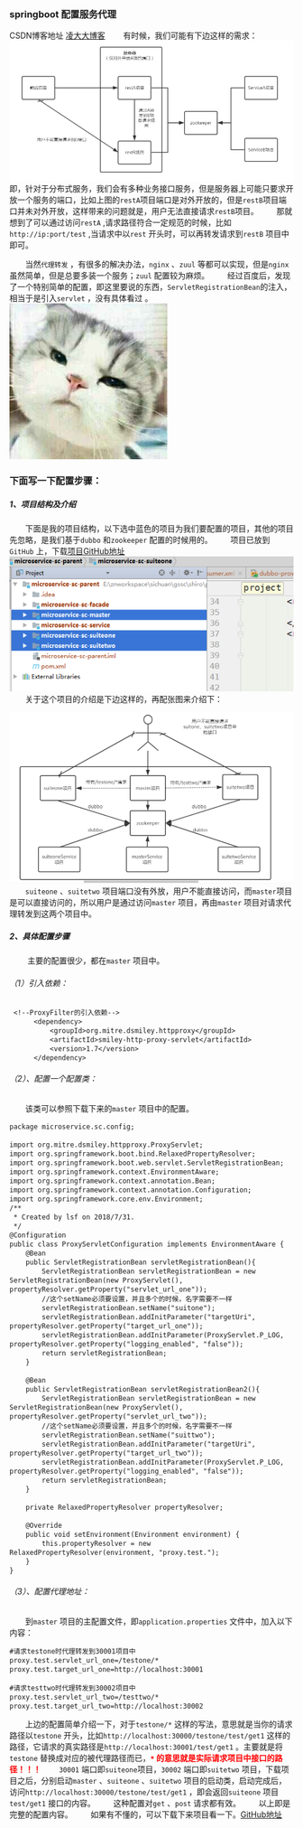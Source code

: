 ### springboot 配置服务代理
CSDN博客地址    [凌大大博客](https://blog.csdn.net/wohaqiyi/article/details/81327512)
&emsp;&emsp;有时候，我们可能有下边这样的需求：
![image](https://github.com/lingshufeng/images/blob/master/images/1.png)
即，针对于分布式服务，我们会有多种业务接口服务，但是服务器上可能只要求开放一个服务的端口，比如上图的`restA`项目端口是对外开放的，但是`restB`项目端口并未对外开放，这样带来的问题就是，用户无法直接请求`restB`项目。
&emsp;&emsp;那就想到了可以通过访问`restA` ,请求路径符合一定规范的时候，比如`http://ip:port/test` ,当请求中以`rest` 开头时，可以再转发请求到`restB` 项目中即可。

&emsp;&emsp;当然`代理转发` ，有很多的解决办法，`nginx`  、`zuul` 等都可以实现，但是`nginx` 虽然简单，但是总要多装一个服务；`zuul` 配置较为麻烦。
&emsp;&emsp;经过百度后，发现了一个特别简单的配置，即这里要说的东西，`ServletRegistrationBean`的注入，相当于是引入`servlet` ，没有具体看过 。
![image](https://github.com/lingshufeng/images/blob/master/images/%E3%80%90%E8%A1%A8%E6%83%85%E3%80%91%E7%8C%AB%E7%9C%AF%E7%9C%BC%E7%9D%9B.png)

### 下面写一下配置步骤：
##### 1、项目结构及介绍
&emsp;&emsp;下面是我的项目结构，以下选中蓝色的项目为我们要配置的项目，其他的项目先忽略，是我们基于`dubbo` 和`zookeeper` 配置的时候用的。
&emsp;&emsp;项目已放到`GitHub` 上，下载[项目GitHub地址](https://github.com/lingshufeng/springbootproxy)
![image](https://github.com/lingshufeng/images/blob/master/images/2.png)
&emsp;&emsp;关于这个项目的介绍是下边这样的，再配张图来介绍下：

![image](https://github.com/lingshufeng/images/blob/master/images/3.png)
&emsp;&emsp;`suiteone` 、`suitetwo` 项目端口没有外放，用户不能直接访问，而`master`项目是可以直接访问的，所以用户是通过访问`master` 项目，再由`master` 项目对请求代理转发到这两个项目中。
##### 2、具体配置步骤
&emsp;&emsp; 主要的配置很少，都在`master` 项目中。
###### （1）引入依赖：

```
 <!--ProxyFilter的引入依赖-->
      <dependency>
          <groupId>org.mitre.dsmiley.httpproxy</groupId>
          <artifactId>smiley-http-proxy-servlet</artifactId>
          <version>1.7</version>
      </dependency>
```
###### （2）、配置一个配置类：
&emsp;&emsp;该类可以参照下载下来的`master` 项目中的配置。
```
package microservice.sc.config;

import org.mitre.dsmiley.httpproxy.ProxyServlet;
import org.springframework.boot.bind.RelaxedPropertyResolver;
import org.springframework.boot.web.servlet.ServletRegistrationBean;
import org.springframework.context.EnvironmentAware;
import org.springframework.context.annotation.Bean;
import org.springframework.context.annotation.Configuration;
import org.springframework.core.env.Environment;
/**
 * Created by lsf on 2018/7/31.
 */
@Configuration
public class ProxyServletConfiguration implements EnvironmentAware {
    @Bean
    public ServletRegistrationBean servletRegistrationBean(){
        ServletRegistrationBean servletRegistrationBean = new ServletRegistrationBean(new ProxyServlet(), propertyResolver.getProperty("servlet_url_one"));
        //这个setName必须要设置，并且多个的时候，名字需要不一样
        servletRegistrationBean.setName("suitone");
        servletRegistrationBean.addInitParameter("targetUri", propertyResolver.getProperty("target_url_one"));
        servletRegistrationBean.addInitParameter(ProxyServlet.P_LOG, propertyResolver.getProperty("logging_enabled", "false"));
        return servletRegistrationBean;
    }

    @Bean
    public ServletRegistrationBean servletRegistrationBean2(){
        ServletRegistrationBean servletRegistrationBean = new ServletRegistrationBean(new ProxyServlet(), propertyResolver.getProperty("servlet_url_two"));
        //这个setName必须要设置，并且多个的时候，名字需要不一样
        servletRegistrationBean.setName("suittwo");
        servletRegistrationBean.addInitParameter("targetUri", propertyResolver.getProperty("target_url_two"));
        servletRegistrationBean.addInitParameter(ProxyServlet.P_LOG, propertyResolver.getProperty("logging_enabled", "false"));
        return servletRegistrationBean;
    }

    private RelaxedPropertyResolver propertyResolver;

    @Override
    public void setEnvironment(Environment environment) {
        this.propertyResolver = new RelaxedPropertyResolver(environment, "proxy.test.");
    }
}

```
###### （3）、配置代理地址：
&emsp;&emsp;到`master` 项目的主配置文件，即`application.properties` 文件中，加入以下内容：

```
#请求testone时代理转发到30001项目中
proxy.test.servlet_url_one=/testone/*
proxy.test.target_url_one=http://localhost:30001

#请求testtwo时代理转发到30002项目中
proxy.test.servlet_url_two=/testtwo/*
proxy.test.target_url_two=http://localhost:30002
```
&emsp;&emsp;上边的配置简单介绍一下，对于`testone/*` 这样的写法，意思就是当你的请求路径以`testone` 开头，比如`http://localhost:30000/testone/test/get1` 这样的路径，它请求的真实路径是`http://localhost:30001/test/get1` 。主要就是将`testone` 替换成对应的被代理路径而已，<font color='#f00'>**`*` 的意思就是实际请求项目中接口的路径！！！**</font>
&emsp;&emsp;`30001` 端口即`suiteone`项目，`30002` 端口即`suitetwo` 项目，下载项目之后，分别启动`master` 、`suiteone` 、`suitetwo` 项目的启动类，启动完成后，访问`http://localhost:30000/testone/test/get1` ，即会返回`suiteone` 项目`test/get1` 接口的内容。
&emsp;&emsp;这种配置对`get` 、`post` 请求都有效。
&emsp;&emsp;以上即是完整的配置内容。
&emsp;&emsp;如果有不懂的，可以下载下来项目看一下。[GitHub地址](https://github.com/lingshufeng/springbootproxy)
